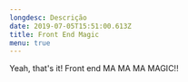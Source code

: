 ```yaml
---
longdesc: Descrição
date: 2019-07-05T15:51:00.613Z
title: Front End Magic
menu: true
---
```

Yeah, that's it! Front end MA MA MA MAGIC!!
